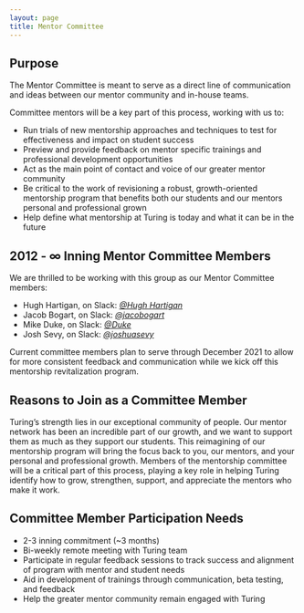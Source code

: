 ```yaml
---
layout: page
title: Mentor Committee
---
```


## Purpose

The Mentor Committee is meant to serve as a direct line of communication and ideas between our mentor community and in-house teams.

Committee mentors will be a key part of this process, working with us to:

* Run trials of new mentorship approaches and techniques to test for effectiveness and impact on student success
* Preview and provide feedback on mentor specific trainings and professional development opportunities
* Act as the main point of contact and voice of our greater mentor community
* Be critical to the work of revisioning a robust, growth-oriented mentorship program that benefits both our students and our mentors personal and professional grown
* Help define what mentorship at Turing is today and what it can be in the future

## 2012 - ∞ Inning Mentor Committee Members

We are thrilled to be working with this group as our  Mentor Committee members:

* Hugh Hartigan, on Slack: <a href="https://turingschool.slack.com/archives/D027YPPUFD5" target="_blank">_@Hugh Hartigan_</a>
* Jacob Bogart, on Slack: <a href="https://turingschool.slack.com/archives/D01GJUJFDLL" target="_blank">_@jacobogart_</a>
* Mike Duke, on Slack: <a href="https://turingschool.slack.com/archives/D01G9M5U0HK" target="_blank">_@Duke_</a>
* Josh Sevy, on Slack: <a href="https://turingschool.slack.com/archives/DUGQZ77PX" target="_blank">_@joshuasevy_</a>

Current committee members plan to serve through December 2021 to allow for more consistent feedback and communication while we kick off this mentorship revitalization program.

## Reasons to Join as a Committee Member

Turing’s strength lies in our exceptional community of people. Our mentor network has been an incredible part of our growth, and we want to support them as much as they support our students. This reimagining of our mentorship program will bring the focus back to you, our mentors, and your personal and professional growth. Members of the mentorship committee will be a critical part of this process, playing a key role in helping Turing identify how to grow, strengthen, support, and appreciate the mentors who make it work.

## Committee Member Participation Needs

* 2-3 inning commitment (~3 months)
* Bi-weekly remote meeting with Turing team
* Participate in regular feedback sessions to track success and alignment of program with mentor and student needs
* Aid in development of trainings through communication, beta testing, and feedback
* Help the greater mentor community remain engaged with Turing
